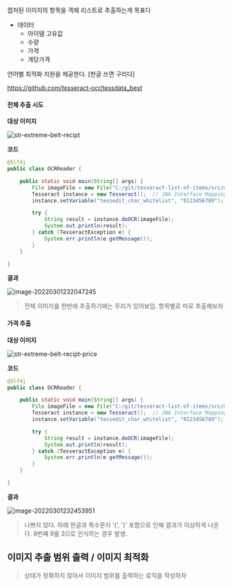 캡처된 이미지의 항목을 객체 리스트로 추출하는게 목표다

* 데이터
  * 아이템 고유값
  * 수량
  * 가격
  * 개당가격



언어별 최적화 지원을 제공한다. [한글 쓰면 구리다]

https://github.com/tesseract-ocr/tessdata_best



####  전체 추출 시도

**대상 이미지**

![str-extreme-belt-recipt](https://img.jimbae.com/images/c847431c-fbf1-4dbb-ae60-dab0a3299149/str-extreme-belt-recipt.png)

**코드**

```java
@Slf4j
public class OCRReader {

	public static void main(String[] args) {
		File imageFile = new File("C:/git/tesseract-list-of-items/src/main/resources/str-extreme-belt-recipt.png");
		Tesseract instance = new Tesseract();  // JNA Interface Mapping
		instance.setVariable("tessedit_char_whitelist", "0123456789"); //setVariable 을 통해 숫자만 추출 가능

		try {
			String result = instance.doOCR(imageFile);
			System.out.println(result);
		} catch (TesseractException e) {
			System.err.println(e.getMessage());
		}
	}

}
```



**결과**

![image-20220301232047245](https://img.jimbae.com/images/353262f7-9470-4e42-a471-05d4f426bb57/image-20220301232047245.png)

> 전체 이미지를 한번에 추출하기에는 무리가 있어보임. 항목별로 따로 추출해보자



#### 가격 추출

**대상 이미지**

![str-extreme-belt-recipt-price](https://img.jimbae.com/images/597bf016-236c-40d6-8bfe-63f9dc962ebb/str-extreme-belt-recipt-price.png)



**코드**

```java
@Slf4j
public class OCRReader {

	public static void main(String[] args) {
		File imageFile = new File("C:/git/tesseract-list-of-items/src/main/resources/str-extreme-belt-recipt-price.png");
		Tesseract instance = new Tesseract();  // JNA Interface Mapping
		instance.setVariable("tessedit_char_whitelist", "0123456789"); //setVariable 을 통해 숫자만 추출 가능

		try {
			String result = instance.doOCR(imageFile);
			System.out.println(result);
		} catch (TesseractException e) {
			System.err.println(e.getMessage());
		}
	}

}
```



**결과**

![image-20220301232453951](https://img.jimbae.com/images/b5c7f3d4-3cb6-4a66-ac45-4cfc7fc43bcd/image-20220301232453951.png)

> 나쁘지 않다. 아래 한글과 특수문자 '(', ')' 포함으로 인해 결과가 이상하게 나온다.
> 8번째 9를 3으로 인식하는 경우 발생.



## 이미지 추출 범위 출력 / 이미지 최적화

> 상태가 정확하지 않아서 이미지 범위를 출력하는 로직을 작성하자

